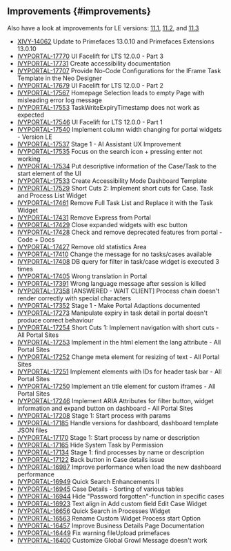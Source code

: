 ## Improvements {#improvements}

Also have a look at improvements for LE versions: [11.1](11.1#improvements), [11.2](11.2#improvements), and [11.3](11.3#improvements)

* [XIVY-14062](https://1ivy.atlassian.net/browse/XIVY-14062) Update to Primefaces 13.0.10 and Primefaces Extensions 13.0.10 
* [IVYPORTAL-17770](https://1ivy.atlassian.net/browse/IVYPORTAL-17770) UI Facelift for LTS 12.0.0 - Part 3 
* [IVYPORTAL-17731](https://1ivy.atlassian.net/browse/IVYPORTAL-17731) Create accessibility documentation 
* [IVYPORTAL-17707](https://1ivy.atlassian.net/browse/IVYPORTAL-17707) Provide No-Code Configurations for the IFrame Task Template in the Neo Designer 
* [IVYPORTAL-17679](https://1ivy.atlassian.net/browse/IVYPORTAL-17679) UI Facelift for LTS 12.0.0 - Part 2 
* [IVYPORTAL-17567](https://1ivy.atlassian.net/browse/IVYPORTAL-17567) Homepage Selection leads to empty Page with misleading error log message 
* [IVYPORTAL-17553](https://1ivy.atlassian.net/browse/IVYPORTAL-17553) TaskWriteExpiryTimestamp does not work as expected 
* [IVYPORTAL-17546](https://1ivy.atlassian.net/browse/IVYPORTAL-17546) UI Facelift for LTS 12.0.0 - Part 1  
* [IVYPORTAL-17540](https://1ivy.atlassian.net/browse/IVYPORTAL-17540) Implement column width changing for portal widgets - Version LE 
* [IVYPORTAL-17537](https://1ivy.atlassian.net/browse/IVYPORTAL-17537) Stage 1 - AI Assistant UX Improvement 
* [IVYPORTAL-17535](https://1ivy.atlassian.net/browse/IVYPORTAL-17535) Focus on the search icon + pressing enter not working 
* [IVYPORTAL-17534](https://1ivy.atlassian.net/browse/IVYPORTAL-17534) Put descriptive information of the Case/Task to the start element of the UI  
* [IVYPORTAL-17533](https://1ivy.atlassian.net/browse/IVYPORTAL-17533) Create Accessibility Mode Dashboard Template 
* [IVYPORTAL-17529](https://1ivy.atlassian.net/browse/IVYPORTAL-17529) Short Cuts 2: Implement short cuts for Case. Task and Process List Widget 
* [IVYPORTAL-17461](https://1ivy.atlassian.net/browse/IVYPORTAL-17461) Remove Full Task List and Replace it with the Task Widget 
* [IVYPORTAL-17431](https://1ivy.atlassian.net/browse/IVYPORTAL-17431) Remove Express from Portal  
* [IVYPORTAL-17429](https://1ivy.atlassian.net/browse/IVYPORTAL-17429) Close expanded widgets with esc button  
* [IVYPORTAL-17428](https://1ivy.atlassian.net/browse/IVYPORTAL-17428) Check and remove deprecated features from portal - Code + Docs 
* [IVYPORTAL-17427](https://1ivy.atlassian.net/browse/IVYPORTAL-17427) Remove old statistics Area  
* [IVYPORTAL-17410](https://1ivy.atlassian.net/browse/IVYPORTAL-17410) Change the message for no tasks/cases available  
* [IVYPORTAL-17408](https://1ivy.atlassian.net/browse/IVYPORTAL-17408) DB query for filter in task/case widget is executed 3 times 
* [IVYPORTAL-17405](https://1ivy.atlassian.net/browse/IVYPORTAL-17405) Wrong translation in Portal 
* [IVYPORTAL-17391](https://1ivy.atlassian.net/browse/IVYPORTAL-17391) Wrong language message after session is killed  
* [IVYPORTAL-17358](https://1ivy.atlassian.net/browse/IVYPORTAL-17358) [ANSWERED - WAIT CLIENT] Process chain doesn't render correctly with special characters 
* [IVYPORTAL-17352](https://1ivy.atlassian.net/browse/IVYPORTAL-17352) Stage 1 - Make Portal Adaptions documented 
* [IVYPORTAL-17273](https://1ivy.atlassian.net/browse/IVYPORTAL-17273) Manipulate expiry in task detail in portal doesn't produce correct behaviour 
* [IVYPORTAL-17254](https://1ivy.atlassian.net/browse/IVYPORTAL-17254) Short Cuts 1: Implement navigation with short cuts - All Portal Sites 
* [IVYPORTAL-17253](https://1ivy.atlassian.net/browse/IVYPORTAL-17253) Implement in the html element the lang attribute - All Portal Sites 
* [IVYPORTAL-17252](https://1ivy.atlassian.net/browse/IVYPORTAL-17252) Change meta element for resizing of text - All Portal Sites  
* [IVYPORTAL-17251](https://1ivy.atlassian.net/browse/IVYPORTAL-17251) Implement elements with IDs for header task bar - All Portal Sites  
* [IVYPORTAL-17250](https://1ivy.atlassian.net/browse/IVYPORTAL-17250) Implement an title element for custom iframes - All Portal Sites 
* [IVYPORTAL-17246](https://1ivy.atlassian.net/browse/IVYPORTAL-17246) Implement ARIA Attributes for filter button, widget information and expand button on dashboard - All Portal Sites  
* [IVYPORTAL-17208](https://1ivy.atlassian.net/browse/IVYPORTAL-17208) Stage 1: Start process with params 
* [IVYPORTAL-17185](https://1ivy.atlassian.net/browse/IVYPORTAL-17185) Handle versions for dashboard, dashboard template JSON files 
* [IVYPORTAL-17170](https://1ivy.atlassian.net/browse/IVYPORTAL-17170) Stage 1: Start process by name or description 
* [IVYPORTAL-17165](https://1ivy.atlassian.net/browse/IVYPORTAL-17165) Hide System Task by Permission 
* [IVYPORTAL-17134](https://1ivy.atlassian.net/browse/IVYPORTAL-17134) Stage 1: find processes by name or description 
* [IVYPORTAL-17122](https://1ivy.atlassian.net/browse/IVYPORTAL-17122) Back button in Case details issue 
* [IVYPORTAL-16987](https://1ivy.atlassian.net/browse/IVYPORTAL-16987) Improve performance when load the new dashboard <span class="badge badge-pill badge-success badge-performance">performance</span>
* [IVYPORTAL-16949](https://1ivy.atlassian.net/browse/IVYPORTAL-16949) Quick Search Enhancements II 
* [IVYPORTAL-16945](https://1ivy.atlassian.net/browse/IVYPORTAL-16945) Case Details - Sorting of various tables 
* [IVYPORTAL-16944](https://1ivy.atlassian.net/browse/IVYPORTAL-16944) Hide "Password forgotten"-function in specific cases 
* [IVYPORTAL-16923](https://1ivy.atlassian.net/browse/IVYPORTAL-16923) Text align in Add custom field Edit Case Widget 
* [IVYPORTAL-16656](https://1ivy.atlassian.net/browse/IVYPORTAL-16656) Quick Search in Processes Widget 
* [IVYPORTAL-16563](https://1ivy.atlassian.net/browse/IVYPORTAL-16563) Rename Custom Widget Process start Option 
* [IVYPORTAL-16457](https://1ivy.atlassian.net/browse/IVYPORTAL-16457) Improve Business Details Page Documentation 
* [IVYPORTAL-16449](https://1ivy.atlassian.net/browse/IVYPORTAL-16449) Fix warning fileUpload primefaces 
* [IVYPORTAL-16400](https://1ivy.atlassian.net/browse/IVYPORTAL-16400) Customize Global Growl Message doesn't work 